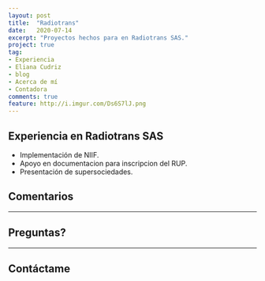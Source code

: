 ```yaml
---
layout: post
title:  "Radiotrans"
date:   2020-07-14
excerpt: "Proyectos hechos para en Radiotrans SAS."
project: true
tag:
- Experiencia
- Eliana Cudriz
- blog
- Acerca de mí
- Contadora
comments: true
feature: http://i.imgur.com/Ds6S7lJ.png
---
```



## Experiencia en Radiotrans SAS
* Implementación de NIIF.
* Apoyo en documentacion para inscripcion del RUP.
* Presentación de supersociedades.


## Comentarios


---

## Preguntas?



---

## Contáctame
